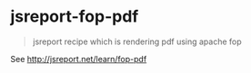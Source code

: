 # jsreport-fop-pdf
> jsreport recipe which is rendering pdf using apache fop

See http://jsreport.net/learn/fop-pdf
